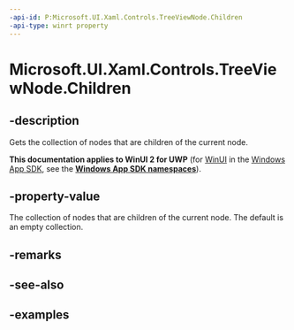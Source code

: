 ```yaml
---
-api-id: P:Microsoft.UI.Xaml.Controls.TreeViewNode.Children
-api-type: winrt property
---
```

<!-- Property syntax.
public IVector<TreeViewNode> Children { get; }
-->

# Microsoft.UI.Xaml.Controls.TreeViewNode.Children


## -description

Gets the collection of nodes that are children of the current node.


**This documentation applies to WinUI 2 for UWP** (for [WinUI](/windows/apps/winui/winui3/) in the [Windows App SDK](/windows/apps/windows-app-sdk/), see the **[Windows App SDK namespaces](/windows/windows-app-sdk/api/winrt/)**).

## -property-value

The collection of nodes that are children of the current node. The default is an empty collection.


## -remarks


## -see-also


## -examples


